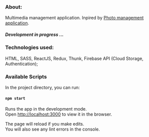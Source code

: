 ### About:

Multimedia management application. Inpired by [Photo management application](https://dribbble.com/shots/2580328-Photo-management-application-design-FREE-PSD#).

##### Development in progress ...

### Technologies used:

HTML, SASS, ReactJS, Redux, Thunk, Firebase API (Cloud Storage, Authentication);

### Available Scripts

In the project directory, you can run:

#### `npm start`

Runs the app in the development mode.<br />
Open [http://localhost:3000](http://localhost:3000) to view it in the browser.

The page will reload if you make edits.<br />
You will also see any lint errors in the console.
